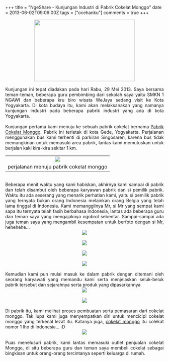 +++
title = "NgeShare - Kunjungan Industri di Pabrik Cokelat Monggo"
date = 2013-06-02T09:06:00Z
tags = ["ocehanku"]
comments = true
+++

<center><img border="0" height="196" src="https://3.bp.blogspot.com/-FgtN9zjQnR4/UaqgqPvuw2I/AAAAAAAACNo/8Cmj_X4oM3w/s320/pabrik-cokelat-monggo-depan.jpg" width="320" /></center><br />
<div style="text-align: justify;">Kunjungan ini tepat diadakan pada hari Rabu, 29 Mei 2013. Saya bersama teman-teman, beberapa guru pembimbing dari sekolah saya yaitu SMKN 1 NGAWI dan beberapa kru biro wisata WeJaya sedang visit ke Kota Yogyakarta. Di kota budaya itu, kami akan melaksanakan yang namanya kunjungan industri pada beberapa pabrik industri yang ada di kota Yogyakarta.<br /><br />
Kunjungan pertama kami menuju ke sebuah pabrik cokelat bernama <a href="http://chocolatemonggo.com/">Pabrik Cokelat Monggo</a>. Pabrik ini terletak di kota Gede, Yogyakarta. Perjalanan menggunakan bus kami terhenti di parkiran Singosaren, karena bus tidak memungkinan untuk memasuki area pabrik, lantas kami memutuskan untuk berjalan kaki kira-kira sekitar 1 km.<br />
<table cellpadding="0" cellspacing="0" class="tr-caption-container" style="margin-left: auto; margin-right: auto; text-align: left;"><tbody><tr><td style="text-align: center;"><img border="0" src="https://3.bp.blogspot.com/-jdZ-RvJrBro/Uaqhbr0vanI/AAAAAAAACN0/Fw0ewzJBvYY/s1600/Foto+0353.jpg" /></td></tr><tr><td class="tr-caption" style="text-align: center;">perjalanan menuju pabrik cokelat monggo</td></tr></tbody></table><br />
Beberapa menit waktu yang kami habiskan, akhirnya kami sampai di pabrik dan telah disambut oleh beberapa karyawan pabrik dan si pemilik pabrik. Waktu itu ada seserang yang menarik perhatian kami, yaitu si pemilik pabrik yang ternyata bukan orang Indonesia melainkan orang Belgia yang telah lama tinggal di Indonesia. Kami memanggilnya Mr, si Mr yang sempat kami sapa itu ternyata telah fasih berbahasa Indonesia, lantas ada beberapa guru dan teman saya yang mengajaknya ngobrol sebentar. Sampai-sampai ada juga teman saya yang mengambil kesempatan untuk berfoto dengan si Mr, hehehehe...<br />
<center><img border="0" src="https://2.bp.blogspot.com/-LwGjmgFNNRg/Uaqjp22WJ7I/AAAAAAAACOE/qmi6KGz9q28/s1600/Foto+0356.jpg" /></center><br />
<center><img border="0" src="https://2.bp.blogspot.com/-vKnbnukFELY/Uaqj4tYBSfI/AAAAAAAACOM/rG12Xv0aZX8/s1600/Foto+0363.jpg" /></center><br />
<center><img border="0" src="https://1.bp.blogspot.com/-dd0gJvja9_U/Uaqj5niOQpI/AAAAAAAACOU/z7PQSFJHWJY/s1600/Foto+0365.jpg" /></center><br />
<center><img border="0" src="https://4.bp.blogspot.com/-oVeG3P4O-CI/UaqkiE2VAUI/AAAAAAAACOc/SqkDWe9QZSQ/s1600/970339_657417150950833_103781775_n.jpg" /></center><br />
Kemudian kami pun mulai masuk ke dalam pabrik dengan ditemani oleh seorang karyawati yang memandu kami serta menjelaskan seluk-beluk pabrik tersebut dan sejarahnya serta produk yang dipasarkannya.<br />
<center><img border="0" src="https://3.bp.blogspot.com/-VtyRXeh4SIU/Uaqld9bGCAI/AAAAAAAACOw/uY0YQroCokA/s1600/Foto+0360.jpg" /></center><br />
<center><img border="0" src="https://4.bp.blogspot.com/-o3Svdz-IEYQ/UaqlOyvK3rI/AAAAAAAACOo/6MUSx0oX67w/s1600/Foto+0361.jpg" /></center><br />
Di pabrik itu, kami melihat proses pembuatan serta pemasaran dari cokelat monggo. Tak lupa kami juga menyempatkan diri untuk mencicipi cokelat monggo yang terkenal lezat itu. Katanya juga, <a href="http://chocolatemonggo.com/">cokelat monggo</a> itu colekat nomor 1 lho di Indonesia... :D<br />
<center><img border="0" src="https://4.bp.blogspot.com/-g1HvEHXPkLI/Uaqn6pOoyTI/AAAAAAAACPA/FQhf3wEZXoo/s1600/outlet-pabrik-cokelat-monggo.jpg" /></center><br />
Puas menelusuri pabrik, kami lantas memasuki outlet penjualan cokelat Monggo, di situ beberapa guru dan teman saya membeli cokelat sebagai bingkisan untuk orang-orang tercintanya seperti keluarga di rumah.</div>
